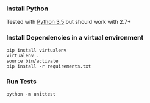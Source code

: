 ### Install Python
Tested with [Python 3.5](https://www.python.org/downloads/) but should work with 2.7+

### Install Dependencies in a virtual environment
```
pip install virtualenv
virtualenv .
source bin/activate
pip install -r requirements.txt
```

### Run Tests
`python -m unittest`